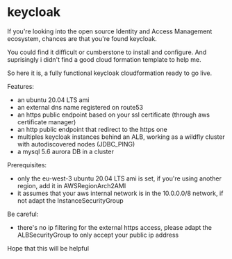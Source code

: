 # keycloak

If you're looking into the open source Identity and Access Management ecosystem, chances are that you're found keycloak.

You could find it difficult or cumberstone to install and configure. And suprisingly i didn't find a good cloud formation template to help me.

So here it is, a fully functional keycloak cloudformation ready to go live.

Features:
- an ubuntu 20.04 LTS ami 
- an external dns name registered on route53
- an https public endpoint based on your ssl certificate (through aws certificate manager)
- an http public endpoint that redirect to the https one
- multiples keycloak instances behind an ALB, working as a wildfly cluster with autodiscovered nodes (JDBC_PING)
- a mysql 5.6 aurora DB in a cluster


Prerequisites:
- only the eu-west-3 ubuntu 20.04 LTS ami is set, if you're using another region, add it in AWSRegionArch2AMI
- it assumes that your aws internal network is in the 10.0.0.0/8 network, if not adapt the InstanceSecurityGroup


Be careful:
- there's no ip filtering for the external https access, please adapt the ALBSecurityGroup to only accept your public ip address


Hope that this will be helpful
